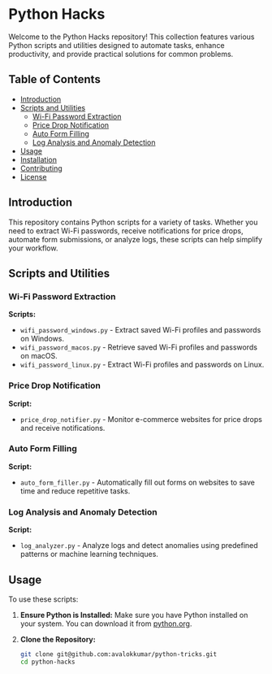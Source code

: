 # Python Hacks

Welcome to the Python Hacks repository! This collection features various Python scripts and utilities designed to automate tasks, enhance productivity, and provide practical solutions for common problems.

## Table of Contents

- [Introduction](#introduction)
- [Scripts and Utilities](#scripts-and-utilities)
  - [Wi-Fi Password Extraction](https://github.com/avalokkumar/python-tricks/tree/main/wifi_pwd_extractor)
  - [Price Drop Notification](https://github.com/avalokkumar/python-tricks/tree/main/price_drop_notification)
  - [Auto Form Filling](#auto-form-filling)
  - [Log Analysis and Anomaly Detection](#log-analysis-and-anomaly-detection)
- [Usage](#usage)
- [Installation](#installation)
- [Contributing](#contributing)
- [License](#license)

## Introduction

This repository contains Python scripts for a variety of tasks. Whether you need to extract Wi-Fi passwords, receive notifications for price drops, automate form submissions, or analyze logs, these scripts can help simplify your workflow.

## Scripts and Utilities

### Wi-Fi Password Extraction

**Scripts:**
- `wifi_password_windows.py` - Extract saved Wi-Fi profiles and passwords on Windows.
- `wifi_password_macos.py` - Retrieve saved Wi-Fi profiles and passwords on macOS.
- `wifi_password_linux.py` - Extract Wi-Fi profiles and passwords on Linux.

### Price Drop Notification

**Script:**
- `price_drop_notifier.py` - Monitor e-commerce websites for price drops and receive notifications.

### Auto Form Filling

**Script:**
- `auto_form_filler.py` - Automatically fill out forms on websites to save time and reduce repetitive tasks.

### Log Analysis and Anomaly Detection

**Script:**
- `log_analyzer.py` - Analyze logs and detect anomalies using predefined patterns or machine learning techniques.

## Usage

To use these scripts:

1. **Ensure Python is Installed:** Make sure you have Python installed on your system. You can download it from [python.org](https://www.python.org/).
   
2. **Clone the Repository:**
   ```bash
   git clone git@github.com:avalokkumar/python-tricks.git
   cd python-hacks
